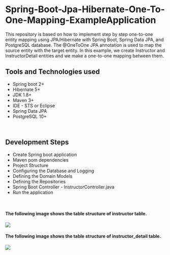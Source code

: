 # Spring-Boot-Jpa-Hibernate-One-To-One-Mapping-ExampleApplication
This repository is based on how to implement step by step one-to-one entity mapping using JPA/Hibernate with Spring Boot, Spring Data JPA, and PostgreSQL database. The @OneToOne JPA annotation is used to map the source entity with the target entity. In this example, we create Instructor and InstructorDetail entities and we make a one-to-one mapping between them.


<h2>Tools and Technologies used</h2>
<ul>
  <li>Spring boot 2+</li>
  <li>Hibernate 5+</li>
  <li>JDK 1.8+</li>
  <li>Maven 3+</li>
  <li>IDE - STS or Eclipse</li>
  <li>Spring Data JPA</li>
  <li>PostgreSQL 10+</li>
</ul>
<br>
<h2>Development Steps</h2>
<ul>
  <li>Create Spring boot application</li>
  <li>Maven pom dependencies</li>
  <li>Project Structure</li>
  <li>Configuring the Database and Logging</li>
  <li>Defining the Domain Models</li>
  <li>Defining the Repositories</li>
  <li>Spring Boot Controller - InstructorController.java</li>
  <li>Run the application</li>
</ul>
<br>
<h4>The following image shows the table structure of <b>instructor</b> table.</h4>
<img src = "Instructor.png">
<br>
<h4>The following image shows the table structure of <b>instructor_detail</b> table.</h4>
<img src = "InstructorDetails.png">
